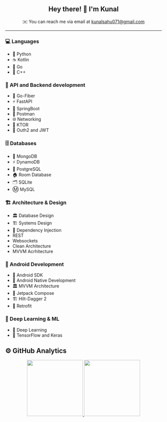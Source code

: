 <h2 align="center">Hey there! 👋 I'm Kunal</h2>

<p align="center">
  ✉️ You can reach me via email at <a href="mailto:kunalsahu071@gmail.com">kunalsahu071@gmail.com</a>
</p>

---  

### 💻 Languages  
- 🐍 Python  
- ☕ Kotlin  
- 🦫 Go  
- 💠 C++    

### 🔧 API and Backend development  
- 🚀 Go-Fiber  
- ⚡ FastAPI
- 🌱 SpringBoot  
- 📮 Postman  
- 🌐 Networking
- 🌈 KTOR
- 🔐 Outh2 and JWT

### 🗄️ Databases  
- 🍃 MongoDB  
- ⚡ DynamoDB  
- 🐘 PostgreSQL  
- 🏠 Room Database  
- 🗂️ SQLite
- Ⓜ️ MySQL 

### 🏗️ Architecture & Design  
- 🏛️ Database Design  
- 🏗️ Systems Design
- 💉 Dependency Injection
- REST
- Websockets
- Clean Architecture
- MVVM Acrhitecture

### 📱 Android Development  
- 🤖 Android SDK  
- 📲 Android Native Development  
- 🏛️ MVVM Architecture  
- 🎨 Jetpack Compose  
- 🏗️ Hilt-Dagger 2  
- 🔌 Retrofit  

### 🧠 Deep Learning & ML  
- 🧠 Deep Learning  
- 🔬 TensorFlow and Keras  

## ⚙️ GitHub Analytics  

<p align="center">
  <a href="https://github.com/vky342">
    <img height="180em" src="https://github-readme-stats-eight-theta.vercel.app/api?username=vky342&show_icons=true&theme=blueberry&include_all_commits=true&count_private=true"/>
    <img height="180em" src="https://github-readme-stats-eight-theta.vercel.app/api/top-langs/?username=vky342&layout=compact&langs_count=8&theme=blueberry"/>
  </a>
</p>

